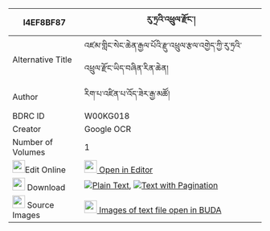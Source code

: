 |I4EF8BF87|རུ་ཏྲའི་འཕྲུལ་རྫོང་། 
| --- | --- 
|Alternative Title |འཛམ་གླིང་སེང་ཆེན་རྒྱལ་པོའི་རྫུ་འཕྲུལ་རྩལ་འགྱེད་ཀྱི་རུ་ཏྲའི་འཕྲུལ་རྫོང་ཡིད་བཞིན་རིན་ཆེན།
|Author| རིག་པ་འཛིན་པ་འོད་ཟེར་རྒྱ་མཚོ།
|BDRC ID | W00KG018
|Creator | Google OCR
|Number of Volumes| 1
|<img width="25" src="https://img.icons8.com/color/25/000000/edit-property.png">Edit Online| [<img width="25" src="https://avatars.githubusercontent.com/u/45091458?s=200&v=4"> Open in Editor](http://editor.openpecha.org/I4EF8BF87)
|<img width="25" src="https://img.icons8.com/fluent/48/000000/download-2.png"/>  Download | [![](https://img.icons8.com/color/20/000000/txt.png)Plain Text](https://github.com/Openpecha/I4EF8BF87/releases/download/v1/ru_tre_trul_dzong_plain_I4EF8BF87.zip), [![](https://img.icons8.com/color/20/000000/txt.png)Text with Pagination](https://github.com/Openpecha/I4EF8BF87/releases/download/v1/ru_tre_trul_dzong_pages_I4EF8BF87.zip)
|<img width="25" src="https://img.icons8.com/plasticine/100/000000/pictures-folder.png"/>  Source Images | [<img width="25" src="https://library.bdrc.io/icons/BUDA-small.svg"> Images of text file open in BUDA](https://library.bdrc.io/show/bdr:W00KG018)